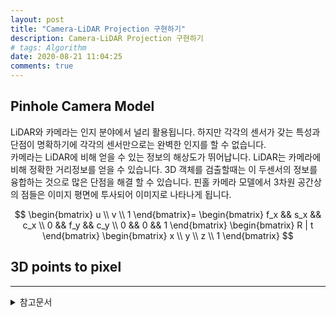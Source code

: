 ```yaml
---
layout: post
title: "Camera-LiDAR Projection 구현하기"
description: Camera-LiDAR Projection 구현하기
# tags: Algorithm
date: 2020-08-21 11:04:25
comments: true
---
```


## Pinhole Camera Model

LiDAR와 카메라는 인지 분야에서 널리 활용됩니다. 하지만 각각의 센서가 갖는 특성과 단점이 명확하기에 각각의 센서만으로는 완벽한 인지를 할 수 없습니다.  
카메라는 LiDAR에 비해 얻을 수 있는 정보의 해상도가 뛰어납니다.
LiDAR는 카메라에 비해 정확한 거리정보를 얻을 수 있습니다.
3D 객체를 검출할때는 이 두센서의 정보를 융합하는 것으로 많은 단점을 해결 할 수 있습니다.
핀홀 카메라 모델에서 3차원 공간상의 점들은 이미지 평면에 투사되어 이미지로 나타나게 됩니다.

$$
\begin{bmatrix} u \\ v \\ 1 \end{bmatrix}= \begin{bmatrix} f_x && s_x && c_x \\ 0 && f_y && c_y \\ 0 && 0 && 1 \end{bmatrix} \begin{bmatrix} R | t \end{bmatrix} \begin{bmatrix} x \\ y \\ z \\ 1 \end{bmatrix}
$$


<!-- pinhole model -->
<!-- 3d lidar point to camera pixel -->

## 3D points to pixel

---

<details>
<summary>참고문서</summary>
<div markdown="1">

- [Camera-Lidar Projection: Navigating between 2D and 3D](https://medium.com/swlh/camera-lidar-projection-navigating-between-2d-and-3d-911c78167a94)
- [카메라 캘리브레이션 - 다크프로그래머](https://darkpgmr.tistory.com/32)
- [How project Velodyne point clouds on image? (KITTI Dataset)](https://stackoverflow.com/questions/39104666/how-project-velodyne-point-clouds-on-image-kitti-dataset)

</div>
</details>
<script id="dsq-count-scr" src="//msc9533.disqus.com/count.js" async></script>

